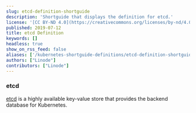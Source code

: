 ```yaml
---
slug: etcd-definition-shortguide
description: 'Shortguide that displays the definition for etcd.'
license: '[CC BY-ND 4.0](https://creativecommons.org/licenses/by-nd/4.0)'
published: 2019-07-12
title: etcd Definition
keywords: []
headless: true
show_on_rss_feed: false
aliases: ['/kubernetes-shortguide-definitions/etcd-definition-shortguide/']
authors: ["Linode"]
contributors: ["Linode"]
---
```


### etcd

[etcd](https://kubernetes.io/docs/concepts/overview/components/#etcd) is a highly available key-value store that provides the backend database for Kubernetes.

